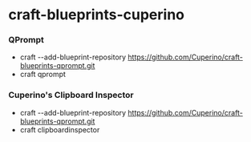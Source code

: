 # craft-blueprints-cuperino

### QPrompt
* craft --add-blueprint-repository https://github.com/Cuperino/craft-blueprints-qprompt.git
* craft qprompt

### Cuperino's Clipboard Inspector
* craft --add-blueprint-repository https://github.com/Cuperino/craft-blueprints-qprompt.git
* craft clipboardinspector
